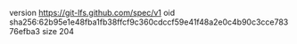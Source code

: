 version https://git-lfs.github.com/spec/v1
oid sha256:62b95e1e48fba1fb38ffcf9c360cdccf59e41f48a2e0c4b90c3cce78376efba3
size 204
